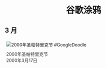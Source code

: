 
<h1 align="center"> 谷歌涂鸦 </h1>




## 3 月

<div class="image">


<img src="//www.google.com/logos/2000/stpattys.gif" alt="2000年圣帕特里克节 #GoogleDoodle" style="margin: 5px"/>
<div class="info" style="font-size: 14px; color:#333333; margin:5px"><div class="title">2000年圣帕特里克节</div><div class="date">2000年3月17日</div></div>

</div>









